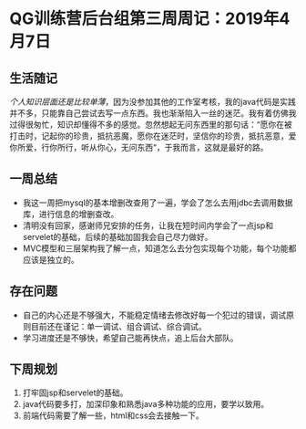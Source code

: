 # QG训练营后台组第三周周记：2019年4月7日

## 生活随记

*个人知识层面还是比较单薄*，因为没参加其他的工作室考核，我的java代码是实践并不多，只能靠自己尝试去写一点东西。我也渐渐陷入一丝的迷茫。我有着仿佛我过得很匆忙，知识却懂得不多的感觉。忽然想起无问东西里的那句话：“愿你在被打击时，记起你的珍贵，抵抗恶魔，愿你在迷茫时，坚信你的珍贵，抵抗恶意，爱你所爱，行你所行，听从你心，无问东西“，于我而言，这就是最好的路。

## 一周总结

- 我这一周把mysql的基本增删改查用了一遍，学会了怎么去用jdbc去调用数据库，进行信息的增删查改。
- 清明没有回家，感谢师兄安排的任务，让我在短时间内学会了一点jsp和servelet的基础，后续的基础加固我会自己尽力做好。
- MVC模型和三层架构我了解一点，知道怎么去分包实现每个功能，每个功能都应该是独立的。

## 存在问题

- 自己的内心还是不够强大，不能稳定情绪去修改好每一个犯过的错误，调试原则目前还在谨记：单一调试、组合调试、综合调试。
- 学习进度还是不够快，希望自己能再快点，追上后台大部队。

## 下周规划

1. 打牢固jsp和servelet的基础。
2. java代码要多打，加深印象和熟悉java多种功能的应用，要学以致用。
3. 前端代码需要了解一些，html和css会去接触一下。